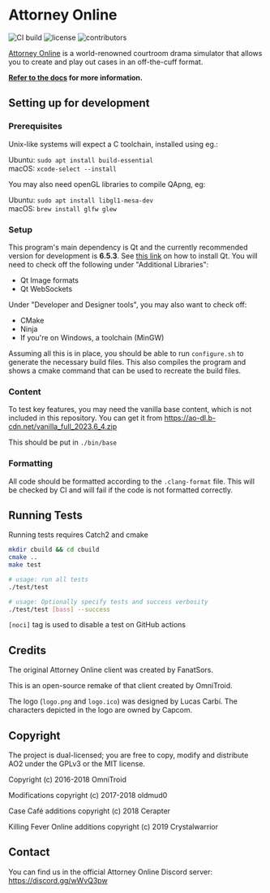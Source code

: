 # Attorney Online

![CI build](https://github.com/AttorneyOnline/AO2-Client/actions/workflows/build.yml/badge.svg?event=push) ![license](https://img.shields.io/github/license/AttorneyOnline/AO2-Client?color=blue) ![contributors](https://img.shields.io/github/contributors/AttorneyOnline/AO2-Client)<br>

[Attorney Online](https://aceattorneyonline.com) is a world-renowned courtroom drama simulator that allows you to create and play out cases in an off-the-cuff format.

**[Refer to the docs](https://github.com/AttorneyOnline/docs/blob/master/docs/index.md) for more information.**

## Setting up for development

### Prerequisites

Unix-like systems will expect a C toolchain, installed using eg.:

Ubuntu: `sudo apt install build-essential`  
macOS: `xcode-select --install`

You may also need openGL libraries to compile QApng, eg:

Ubuntu: `sudo apt install libgl1-mesa-dev`  
macOS: `brew install glfw glew`

### Setup

This program's main dependency is Qt and the currently recommended version for development is **6.5.3**. See [this link](https://doc.qt.io/qt-6/qt-online-installation.html)
on how to install Qt. You will need to check off the following under "Additional Libraries":
- Qt Image formats
- Qt WebSockets

Under "Developer and Designer tools", you may also want to check off:
- CMake
- Ninja
- If you're on Windows, a toolchain (MinGW)

Assuming all this is in place, you should be able to run `configure.sh` to generate the necessary build files.
This also compiles the program and shows a cmake command that can be used to recreate the build files.

### Content

To test key features, you may need the vanilla base content, which is not included in this repository. 
You can get it from https://ao-dl.b-cdn.net/vanilla_full_2023.6_4.zip

This should be put in `./bin/base`

### Formatting

All code should be formatted according to the `.clang-format` file.
This will be checked by CI and will fail if the code is not formatted correctly.

## Running Tests
Running tests requires Catch2 and cmake

```sh
mkdir cbuild && cd cbuild
cmake ..
make test

# usage: run all tests
./test/test

# usage: Optionally specify tests and success verbosity
./test/test [bass] --success
```

`[noci]` tag is used to disable a test on GitHub actions


## Credits

The original Attorney Online client was created by FanatSors.

This is an open-source remake of that client created by OmniTroid.

The logo (`logo.png` and `logo.ico`) was designed by Lucas Carbí. The characters depicted in the logo are owned by Capcom.

## Copyright

The project is dual-licensed; you are free to copy, modify and distribute AO2 under the GPLv3 or the MIT license.

Copyright (c) 2016-2018 OmniTroid

Modifications copyright (c) 2017-2018 oldmud0

Case Café additions copyright (c) 2018 Cerapter

Killing Fever Online additions copyright (c) 2019 Crystalwarrior

## Contact

You can find us in the official Attorney Online Discord server: https://discord.gg/wWvQ3pw
